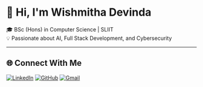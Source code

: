 # 👋 Hi, I'm Wishmitha Devinda  

🎓 BSc (Hons) in Computer Science | SLIIT  
💡 Passionate about AI, Full Stack Development, and Cybersecurity  

---

## 🌐 Connect With Me  

[![LinkedIn](https://img.shields.io/badge/LinkedIn-0A66C2?style=for-the-badge&logo=linkedin&logoColor=white)](https://www.linkedin.com/in/your-link/)
[![GitHub](https://img.shields.io/badge/GitHub-181717?style=for-the-badge&logo=github&logoColor=white)](https://github.com/wishmitha2003)
[![Gmail](https://img.shields.io/badge/Gmail-D14836?style=for-the-badge&logo=gmail&logoColor=white)](mailto:yourmail@gmail.com)
